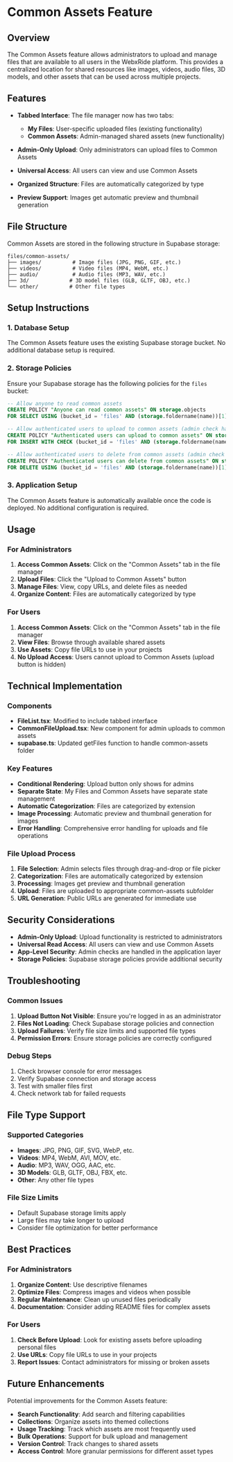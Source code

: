 # Common Assets Feature

## Overview

The Common Assets feature allows administrators to upload and manage files that are available to all users in the WebxRide platform. This provides a centralized location for shared resources like images, videos, audio files, 3D models, and other assets that can be used across multiple projects.

## Features

- **Tabbed Interface**: The file manager now has two tabs:
  - **My Files**: User-specific uploaded files (existing functionality)
  - **Common Assets**: Admin-managed shared assets (new functionality)

- **Admin-Only Upload**: Only administrators can upload files to Common Assets
- **Universal Access**: All users can view and use Common Assets
- **Organized Structure**: Files are automatically categorized by type
- **Preview Support**: Images get automatic preview and thumbnail generation

## File Structure

Common Assets are stored in the following structure in Supabase storage:

```
files/common-assets/
├── images/          # Image files (JPG, PNG, GIF, etc.)
├── videos/          # Video files (MP4, WebM, etc.)
├── audio/           # Audio files (MP3, WAV, etc.)
├── 3d/             # 3D model files (GLB, GLTF, OBJ, etc.)
└── other/          # Other file types
```

## Setup Instructions

### 1. Database Setup

The Common Assets feature uses the existing Supabase storage bucket. No additional database setup is required.

### 2. Storage Policies

Ensure your Supabase storage has the following policies for the `files` bucket:

```sql
-- Allow anyone to read common assets
CREATE POLICY "Anyone can read common assets" ON storage.objects 
FOR SELECT USING (bucket_id = 'files' AND (storage.foldername(name))[1] = 'common-assets');

-- Allow authenticated users to upload to common assets (admin check handled in app)
CREATE POLICY "Authenticated users can upload to common assets" ON storage.objects 
FOR INSERT WITH CHECK (bucket_id = 'files' AND (storage.foldername(name))[1] = 'common-assets');

-- Allow authenticated users to delete from common assets (admin check handled in app)
CREATE POLICY "Authenticated users can delete from common assets" ON storage.objects 
FOR DELETE USING (bucket_id = 'files' AND (storage.foldername(name))[1] = 'common-assets');
```

### 3. Application Setup

The Common Assets feature is automatically available once the code is deployed. No additional configuration is required.

## Usage

### For Administrators

1. **Access Common Assets**: Click on the "Common Assets" tab in the file manager
2. **Upload Files**: Click the "Upload to Common Assets" button
3. **Manage Files**: View, copy URLs, and delete files as needed
4. **Organize Content**: Files are automatically categorized by type

### For Users

1. **Access Common Assets**: Click on the "Common Assets" tab in the file manager
2. **View Files**: Browse through available shared assets
3. **Use Assets**: Copy file URLs to use in your projects
4. **No Upload Access**: Users cannot upload to Common Assets (upload button is hidden)

## Technical Implementation

### Components

- **FileList.tsx**: Modified to include tabbed interface
- **CommonFileUpload.tsx**: New component for admin uploads to common assets
- **supabase.ts**: Updated getFiles function to handle common-assets folder

### Key Features

- **Conditional Rendering**: Upload button only shows for admins
- **Separate State**: My Files and Common Assets have separate state management
- **Automatic Categorization**: Files are categorized by extension
- **Image Processing**: Automatic preview and thumbnail generation for images
- **Error Handling**: Comprehensive error handling for uploads and file operations

### File Upload Process

1. **File Selection**: Admin selects files through drag-and-drop or file picker
2. **Categorization**: Files are automatically categorized by extension
3. **Processing**: Images get preview and thumbnail generation
4. **Upload**: Files are uploaded to appropriate common-assets subfolder
5. **URL Generation**: Public URLs are generated for immediate use

## Security Considerations

- **Admin-Only Upload**: Upload functionality is restricted to administrators
- **Universal Read Access**: All users can view and use Common Assets
- **App-Level Security**: Admin checks are handled in the application layer
- **Storage Policies**: Supabase storage policies provide additional security

## Troubleshooting

### Common Issues

1. **Upload Button Not Visible**: Ensure you're logged in as an administrator
2. **Files Not Loading**: Check Supabase storage policies and connection
3. **Upload Failures**: Verify file size limits and supported file types
4. **Permission Errors**: Ensure storage policies are correctly configured

### Debug Steps

1. Check browser console for error messages
2. Verify Supabase connection and storage access
3. Test with smaller files first
4. Check network tab for failed requests

## File Type Support

### Supported Categories

- **Images**: JPG, PNG, GIF, SVG, WebP, etc.
- **Videos**: MP4, WebM, AVI, MOV, etc.
- **Audio**: MP3, WAV, OGG, AAC, etc.
- **3D Models**: GLB, GLTF, OBJ, FBX, etc.
- **Other**: Any other file types

### File Size Limits

- Default Supabase storage limits apply
- Large files may take longer to upload
- Consider file optimization for better performance

## Best Practices

### For Administrators

1. **Organize Content**: Use descriptive filenames
2. **Optimize Files**: Compress images and videos when possible
3. **Regular Maintenance**: Clean up unused files periodically
4. **Documentation**: Consider adding README files for complex assets

### For Users

1. **Check Before Upload**: Look for existing assets before uploading personal files
2. **Use URLs**: Copy file URLs to use in your projects
3. **Report Issues**: Contact administrators for missing or broken assets

## Future Enhancements

Potential improvements for the Common Assets feature:

- **Search Functionality**: Add search and filtering capabilities
- **Collections**: Organize assets into themed collections
- **Usage Tracking**: Track which assets are most frequently used
- **Bulk Operations**: Support for bulk upload and management
- **Version Control**: Track changes to shared assets
- **Access Control**: More granular permissions for different asset types 